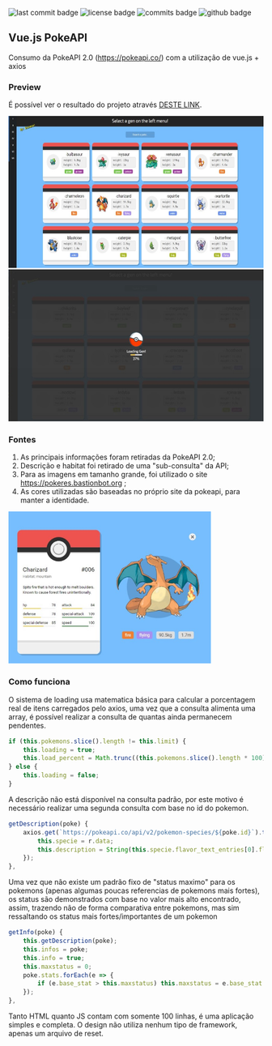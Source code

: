 ![last commit badge](https://badgen.net/github/last-commit/fddaineze/vue-pokeapi) ![license badge](https://badgen.net/github/license/fddaineze/vue-pokeapi) ![commits badge](https://badgen.net/github/commits/fddaineze/vue-pokeapi) ![github badge](https://badgen.net/badge/icon/github?icon=github&label)


## Vue.js PokeAPI

Consumo da PokeAPI 2.0 (https://pokeapi.co/) com a utilização de vue.js + axios

### Preview

É possível ver o resultado do projeto através [DESTE LINK](https://daineze.dev/portfolio/pokeapi/).

<img src="assets/img/home.jpg" alt="Home do projeto" height=300>
<img src="assets/img/loading.jpg" alt="Tela de loading" height=300>

### Fontes

1. As principais informações foram retiradas da PokeAPI 2.0;
2. Descrição e habitat foi retirado de uma "sub-consulta" da API;
3. Para as imagens em tamanho grande, foi utilizado o site https://pokeres.bastionbot.org ;
4. As cores utilizadas são baseadas no próprio site da pokeapi, para manter a identidade.

<img src="assets/img/detail.jpg" alt="pagina com detalhes do pokemon selecionado" height=300>

### Como funciona

O sistema de loading usa matematica básica para calcular a porcentagem real de itens carregados pelo axios, uma vez que a consulta alimenta uma array, é possível realizar a consulta de quantas ainda permanecem pendentes.

```js
if (this.pokemons.slice().length != this.limit) {
    this.loading = true;
    this.load_percent = Math.trunc((this.pokemons.slice().length * 100) / this.limit);
} else {
    this.loading = false;
}
```

A descrição não está disponível na consulta padrão, por este motivo é necessário realizar uma segunda consulta com base no id do pokemon.

```js
getDescription(poke) {
    axios.get(`https://pokeapi.co/api/v2/pokemon-species/${poke.id}`).then(r => {
        this.specie = r.data;
        this.description = String(this.specie.flavor_text_entries[0].flavor_text).replace(/[^A-Za-z.,; ]/g, ' ');
    });
},
```

Uma vez que não existe um padrão fixo de "status maximo" para os pokemons (apenas algumas poucas referencias de pokemons mais fortes), os status são demonstrados com base no valor mais alto encontrado, assim, trazendo não de forma comparativa entre pokemons, mas sim ressaltando os status mais fortes/importantes de um pokemon

```js
getInfo(poke) {
    this.getDescription(poke);
    this.infos = poke;
    this.info = true;
    this.maxstatus = 0;
    poke.stats.forEach(e => {
        if (e.base_stat > this.maxstatus) this.maxstatus = e.base_stat + 5;
    });
},
```

Tanto HTML quanto JS contam com somente 100 linhas, é uma aplicação simples e completa. O design não utiliza nenhum tipo de framework, apenas um arquivo de reset.
